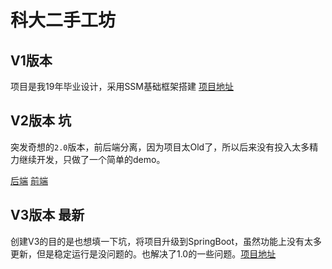 # 科大二手工坊

## V1版本

项目是我19年毕业设计，采用SSM基础框架搭建 [项目地址](https://github.com/lvr1997/kd-second-hand-workshop)

## V2版本 <Badge type="warning">坑</Badge>

突发奇想的`2.0`版本，前后端分离，因为项目太Old了，所以后来没有投入太多精力继续开发，只做了一个简单的demo。

[后端](https://github.com/lvr1997/kd-shop) [前端](https://github.com/lvr1997/kd-shop-web)

## V3版本 <Badge type="tip">最新</Badge>

创建V3的目的是也想填一下坑，将项目升级到SpringBoot，虽然功能上没有太多更新，但是稳定运行是没问题的。也解决了1.0的一些问题。[项目地址](https://github.com/lvr1997/kd-shop-fast)